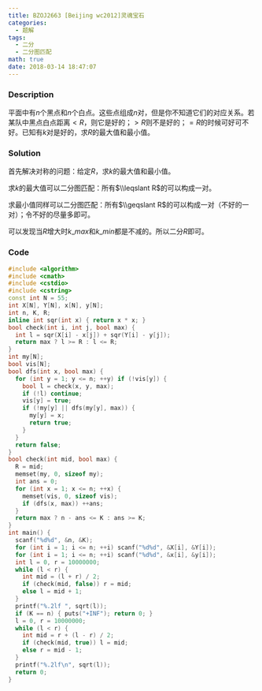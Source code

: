 ```yaml
---
title: BZOJ2663 [Beijing wc2012]灵魂宝石
categories:
  - 题解
tags:
  - 二分
  - 二分图匹配
math: true
date: 2018-03-14 18:47:07
---
```


### Description

平面中有$n$个黑点和$n$个白点。这些点组成$n$对，但是你不知道它们的对应关系。若某队中黑点白点距离$<R$，则它是好的；$>R$则不是好的；$=R$的时候可好可不好。已知有$k$对是好的，求$R$的最大值和最小值。

<!--more-->

### Solution

首先解决对称的问题：给定$R$，求$k$的最大值和最小值。

求$k$的最大值可以二分图匹配：所有$\\leqslant R$的可以构成一对。

求最小值同样可以二分图匹配：所有$\\geqslant R$的可以构成一对（不好的一对）；令不好的尽量多即可。

可以发现当$R$增大时$k\_{max}$和$k\_{min}$都是不减的。所以二分$R$即可。

### Code

```cpp
#include <algorithm>
#include <cmath>
#include <cstdio>
#include <cstring>
const int N = 55;
int X[N], Y[N], x[N], y[N];
int n, K, R;
inline int sqr(int x) { return x * x; }
bool check(int i, int j, bool max) {
  int l = sqr(X[i] - x[j]) + sqr(Y[i] - y[j]);
  return max ? l >= R : l <= R;
}
int my[N];
bool vis[N];
bool dfs(int x, bool max) {
  for (int y = 1; y <= n; ++y) if (!vis[y]) {
    bool l = check(x, y, max);
    if (!l) continue;
    vis[y] = true;
    if (!my[y] || dfs(my[y], max)) {
      my[y] = x;
      return true;
    }
  }
  return false;
}
bool check(int mid, bool max) {
  R = mid;
  memset(my, 0, sizeof my);
  int ans = 0;
  for (int x = 1; x <= n; ++x) {
    memset(vis, 0, sizeof vis);
    if (dfs(x, max)) ++ans;
  }
  return max ? n - ans <= K : ans >= K;
}
int main() {
  scanf("%d%d", &n, &K);
  for (int i = 1; i <= n; ++i) scanf("%d%d", &X[i], &Y[i]);
  for (int i = 1; i <= n; ++i) scanf("%d%d", &x[i], &y[i]);
  int l = 0, r = 10000000;
  while (l < r) {
    int mid = (l + r) / 2;
    if (check(mid, false)) r = mid;
    else l = mid + 1;
  }
  printf("%.2lf ", sqrt(l));
  if (K == n) { puts("+INF"); return 0; }
  l = 0, r = 10000000;
  while (l < r) {
    int mid = r + (l - r) / 2;
    if (check(mid, true)) l = mid;
    else r = mid - 1;
  }
  printf("%.2lf\n", sqrt(l));
  return 0;
}
```
